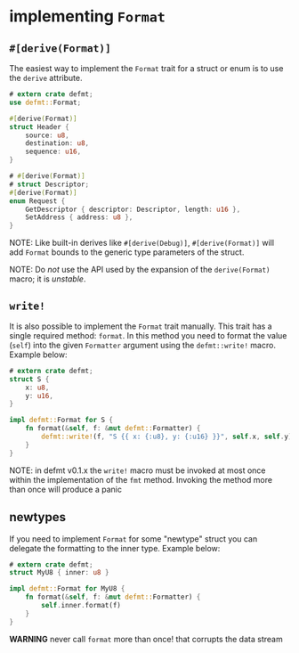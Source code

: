 # implementing `Format`

## `#[derive(Format)]`

The easiest way to implement the `Format` trait for a struct or enum is to use the `derive` attribute.

``` rust
# extern crate defmt;
use defmt::Format;

#[derive(Format)]
struct Header {
    source: u8,
    destination: u8,
    sequence: u16,
}

# #[derive(Format)]
# struct Descriptor;
#[derive(Format)]
enum Request {
    GetDescriptor { descriptor: Descriptor, length: u16 },
    SetAddress { address: u8 },
}
```

NOTE: Like built-in derives like `#[derive(Debug)]`, `#[derive(Format)]` will add `Format` bounds to the generic type parameters of the struct.

NOTE: Do *not* use the API used by the expansion of the `derive(Format)` macro; it is *unstable*.

## `write!`

It is also possible to implement the `Format` trait manually.
This trait has a single required method: `format`.
In this method you need to format the value (`self`) into the given `Formatter` argument using the `defmt::write!` macro.
Example below:

``` rust
# extern crate defmt;
struct S {
    x: u8,
    y: u16,
}

impl defmt::Format for S {
    fn format(&self, f: &mut defmt::Formatter) {
        defmt::write!(f, "S {{ x: {:u8}, y: {:u16} }}", self.x, self.y)
    }
}
```

NOTE: in defmt v0.1.x the `write!` macro must be invoked at most once within the implementation of the `fmt` method. Invoking the method more than once will produce a panic

## newtypes

If you need to implement `Format` for some "newtype" struct you can delegate the formatting to the inner type.
Example below:

``` rust
# extern crate defmt;
struct MyU8 { inner: u8 }

impl defmt::Format for MyU8 {
    fn format(&self, f: &mut defmt::Formatter) {
        self.inner.format(f)
    }
}
```

**WARNING** never call `format` more than once! that corrupts the data stream
